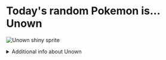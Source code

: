 # Today's random Pokemon is... Unown

![Unown shiny sprite](https://raw.githubusercontent.com/PokeAPI/sprites/master/sprites/pokemon/shiny/201.png)

<details>
<summary>Additional info about Unown</summary>

| srpite type | image |
|------|------|
| back_default | ![Unown back_default sprite](https://raw.githubusercontent.com/PokeAPI/sprites/master/sprites/pokemon/back/201.png) |
| back_shiny | ![Unown back_shiny sprite](https://raw.githubusercontent.com/PokeAPI/sprites/master/sprites/pokemon/back/shiny/201.png) |
| front_default | ![Unown front_default sprite](https://raw.githubusercontent.com/PokeAPI/sprites/master/sprites/pokemon/201.png) | </details>